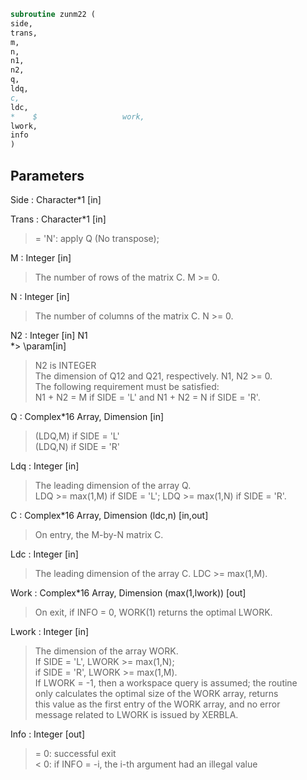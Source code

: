 ```fortran  
subroutine zunm22 (  
side,  
trans,  
m,  
n,  
n1,  
n2,  
q,  
ldq,  
c,  
ldc,  
*    $                   work,  
lwork,  
info  
)  
```  
## Parameters  
Side : Character*1 [in]  
  
Trans : Character*1 [in]  
> = 'N':  apply Q (No transpose);  
  
M : Integer [in]  
> The number of rows of the matrix C. M >= 0.  
  
N : Integer [in]  
> The number of columns of the matrix C. N >= 0.  
  
N2 : Integer [in] N1  
*> \param[in]  
> N2 is INTEGER  
> The dimension of Q12 and Q21, respectively. N1, N2 >= 0.  
> The following requirement must be satisfied:  
> N1 + N2 = M if SIDE = 'L' and N1 + N2 = N if SIDE = 'R'.  
  
Q : Complex*16 Array, Dimension [in]  
> (LDQ,M) if SIDE = 'L'  
> (LDQ,N) if SIDE = 'R'  
  
Ldq : Integer [in]  
> The leading dimension of the array Q.  
> LDQ >= max(1,M) if SIDE = 'L'; LDQ >= max(1,N) if SIDE = 'R'.  
  
C : Complex*16 Array, Dimension (ldc,n) [in,out]  
> On entry, the M-by-N matrix C.  
  
Ldc : Integer [in]  
> The leading dimension of the array C. LDC >= max(1,M).  
  
Work : Complex*16 Array, Dimension (max(1,lwork)) [out]  
> On exit, if INFO = 0, WORK(1) returns the optimal LWORK.  
  
Lwork : Integer [in]  
> The dimension of the array WORK.  
> If SIDE = 'L', LWORK >= max(1,N);  
> if SIDE = 'R', LWORK >= max(1,M).  
> If LWORK = -1, then a workspace query is assumed; the routine  
> only calculates the optimal size of the WORK array, returns  
> this value as the first entry of the WORK array, and no error  
> message related to LWORK is issued by XERBLA.  
  
Info : Integer [out]  
> = 0:  successful exit  
> < 0:  if INFO = -i, the i-th argument had an illegal value  
  

